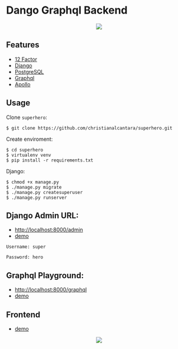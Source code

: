 Dango Graphql Backend
=====================

<p align="center">
  <img src="https://alexiej.github.io/assets/img/1535976062785.0faaab3f.png" />
</p>

Features
--------

-   [12 Factor](http://12factor.net/)
-   [Django](https://www.djangoproject.com/)
-   [PostgreSQL](https://www.postgresql.org/)
-   [Graphql](https://graphql.org/)
-   [Apollo](https://www.apollographql.com/)

Usage
-----

Clone `superhero`:

    $ git clone https://github.com/christianalcantara/superhero.git

Create enviroment:

    $ cd superhero
    $ virtualenv venv
    $ pip install -r requirements.txt

Django:

    $ chmod +x manage.py
    $ ./manage.py migrate
    $ ./manage.py createsuperuser
    $ ./manage.py runserver

Django Admin URL:
-----------------
 - [http://localhost:8000/admin](http://localhost:8000/admin)
 - [demo](https://superheroback.herokuapp.com/admin)

 `Username: super`

 `Password: hero`

Graphql Playground:
-------------------
 - [http://localhost:8000/graphql](http://localhost:8000/graphql)
 - [demo](https://superheroback.herokuapp.com/graphql)

Frontend
--------
 - [demo](https://superherofront.herokuapp.com/)

<p align="center">
  <img src="https://i.imgur.com/coG1QwX.png" />
</p>
